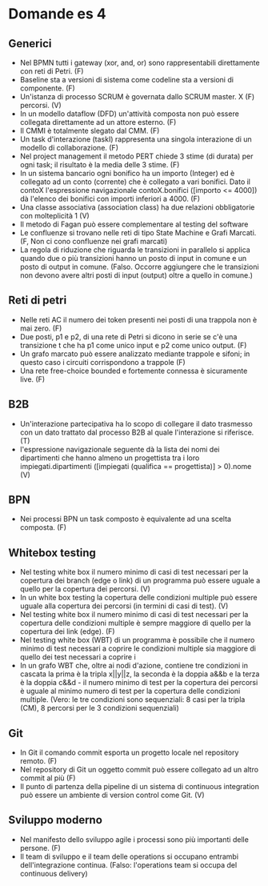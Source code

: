 # Domande es 4

## Generici

- Nel BPMN tutti i gateway (xor, and, or) sono rappresentabili direttamente con reti di Petri. (F)
- Baseline sta a versioni di sistema come codeline sta a versioni di componente. (F)
- Un'istanza di processo SCRUM è governata dallo SCRUM master. X (F)
percorsi. (V)
- In un modello dataflow (DFD) un'attività composta non può essere collegata direttamente ad un attore esterno. (F)
- Il CMMI è totalmente slegato dal CMM. (F)
- Un task d'interazione (taskI) rappresenta una singola interazione di un modello di collaborazione. (F)
- Nel project management il metodo PERT chiede 3 stime (di durata) per ogni task; il risultato è la media delle 3 stime. (F)
- In un sistema bancario ogni bonifico ha un importo (Integer) ed è collegato ad un conto (corrente) che è collegato a vari bonifici. Dato il contoX l'espressione navigazionale contoX.bonifici ([importo <= 4000]) dà l'elenco dei bonifici con importi inferiori a 4000. (F)
- Una classe associativa (association class) ha due relazioni obbligatorie con molteplicità 1 (V)
-  Il metodo di Fagan può essere complementare al testing del software
- Le confluenze si trovano nelle reti di tipo State Machine e Grafi Marcati. (F, Non ci cono confluenze nei grafi marcati)
- La regola di riduzione che riguarda le transizioni in parallelo si applica quando due o più transizioni hanno un posto di input in comune e un posto di output in comune. (Falso. Occorre aggiungere che le transizioni non devono avere altri posti di input (output) oltre a quello in comune.)


## Reti di petri

- Nelle reti AC il numero dei token presenti nei posti di una trappola non è mai zero. (F)
- Due posti, p1 e p2, di una rete di Petri si dicono in serie se c'è una transizione t che ha p1 come unico input e p2 come unico output. (F)
- Un grafo marcato può essere analizzato mediante trappole e sifoni; in questo caso i circuiti corrispondono a trappole (F)
- Una rete free-choice bounded e fortemente connessa è sicuramente live. (F)


## B2B

- Un'interazione partecipativa ha lo scopo di collegare il dato trasmesso con un dato trattato dal processo B2B al quale l'interazione si riferisce. (T)
- l'espressione navigazionale seguente dà la lista dei nomi dei dipartimenti che hanno almeno un progettista tra i loro impiegati.dipartimenti ([impiegati (qualifica == progettista)] > 0).nome (V)

## BPN

- Nei processi BPN un task composto è equivalente ad una scelta composta. (F)

## Whitebox testing

- Nel testing white box il numero minimo di casi di test necessari per la copertura dei branch (edge o link) di un programma può essere uguale a quello per la copertura dei percorsi. (V)
- In un white box testing la copertura delle condizioni multiple può essere uguale alla copertura dei percorsi (in termini di casi di test). (V)
- Nel testing white box il numero minimo di casi di test necessari per la copertura delle condizioni multiple è sempre maggiore di quello per la copertura dei link (edge). (F)
- Nel testing white box (WBT) di un programma è possibile che il numero minimo di test necessari a coprire le condizioni multiple sia maggiore di quello dei test necessari a coprire i 
- In un grafo WBT che, oltre ai nodi d'azione, contiene tre condizioni in cascata la prima è la tripla x||y||z, la seconda è la doppia a&&b e la terza è la doppia c&&d - il numero minimo di test per la copertura dei percorsi è uguale al minimo numero di test per la copertura delle condizioni multiple. (Vero: le tre condizioni sono sequenziali: 8 casi per la tripla (CM), 8 percorsi per le 3 condizioni sequenziali)

## Git

- In Git il comando commit esporta un progetto locale nel repository remoto. (F)
- Nel repository di Git un oggetto commit può essere collegato ad un altro commit al più (F)
- Il punto di partenza della pipeline di un sistema di continuous integration può essere un ambiente di version control come Git. (V)

  
## Sviluppo moderno

- Nel manifesto dello sviluppo agile i processi sono più importanti delle persone. (F)
- Il team di sviluppo e il team delle operations si occupano entrambi dell'integrazione continua. (Falso: l'operations team si occupa del continuous delivery)
